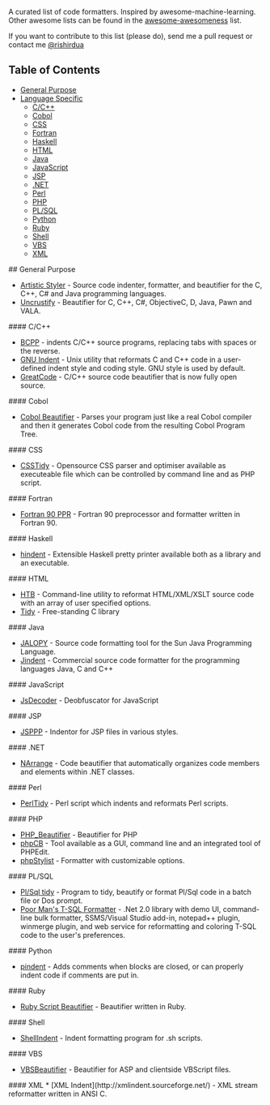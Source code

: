 A curated list of code formatters. Inspired by awesome-machine-learning.
Other awesome lists can be found in the [awesome-awesomeness](https://github.com/bayandin/awesome-awesomeness) list.

If you want to contribute to this list (please do), send me a pull request or contact me [@rishirdua](https://www.twitter.com/rishirdua)


## Table of Contents

<!-- MarkdownTOC depth=4 -->
- [General Purpose](#general-purpose)
- [Language Specific](#language-specific)
  - [C/C++](#c-cpp)
  - [Cobol](#cobol)
  - [CSS](#css)
  - [Fortran](#fortran)
  - [Haskell](#haskell)
  - [HTML](#html)
  - [Java](#java)
  - [JavaScript](#javascript)
  - [JSP](#jsp)
  - [.NET](#net)
  - [Perl](#perl)
  - [PHP](#php)
  - [PL/SQL](#pl-sql)
  - [Python](#python)
  - [Ruby](#ruby)
  - [Shell](#shell)
  - [VBS](#vbs)
  - [XML](#xml)


<!-- /MarkdownTOC -->

<a name="general-purpose" />
## General Purpose

* [Artistic Styler](http://astyle.sourceforge.net/) - Source code indenter, formatter, and beautifier for the C, C++, C# and Java programming languages.
* [Uncrustify](http://uncrustify.sourceforge.net/) - Beautifier for C, C++, C#, ObjectiveC, D, Java, Pawn and VALA.

<a name="language-specific" />

<a name="c-cpp" />
#### C/C++

* [BCPP](http://invisible-island.net/bcpp/) - indents C/C++ source programs, replacing tabs with spaces or the reverse.
* [GNU Indent](http://www.gnu.org/software/indent/) -  Unix utility that reformats C and C++ code in a user-defined indent style and coding style. GNU style is used by default.
* [GreatCode](http://sourceforge.net/projects/gcgreatcode/) - C/C++ source code beautifier that is now fully open source.

<a name="cobol" />
#### Cobol

* [Cobol Beautifier](http://www.siber.com/sct/tools/cbl-beau.html) - Parses your program just like a real Cobol compiler and then it generates Cobol code from the resulting Cobol Program Tree.

<a name="css" />
#### CSS

* [CSSTidy](http://csstidy.sourceforge.net/) - Opensource CSS parser and optimiser available as executeable file which can be controlled by command line and as PHP script.

<a name="fortran" />
#### Fortran

* [Fortran 90 PPR](ftp://ftp.ifremer.fr/ifremer/fortran90/) - Fortran 90 preprocessor and formatter written in Fortran 90.

<a name="haskell" />
#### Haskell

* [hindent](https://github.com/chrisdone/hindent) - Extensible Haskell pretty printer available both as a library and an executable.

<a name="html" />
#### HTML

* [HTB](http://www.digital-mines.com/htb/) - Command-line utility to reformat HTML/XML/XSLT source code with an array of user specified options.
* [Tidy](http://tidy.sourceforge.net/) - Free-standing C library

<a name="java" />
#### Java

* [JALOPY](http://notzippy.github.io/JALOPY2-MAIN/) - Source code formatting tool for the Sun Java Programming Language.
* [Jindent](http://www.jindent.com/) - Commercial source code formatter for the programming languages Java, C and C++

<a name="javascript" />
#### JavaScript

* [JsDecoder](http://bdgn.net/JsDecoder.html) -  Deobfuscator for JavaScript

<a name="jsp" />
#### JSP

* [JSPPP](http://jsppp.sourceforge.net/) - Indentor for JSP files in various styles.

<a name="net" />
#### .NET

* [NArrange](http://www.narrange.net/) - Code beautifier that automatically organizes code members and elements within .NET classes.

<a name="perl" />
#### Perl

* [PerlTidy](http://perltidy.sourceforge.net/) -  Perl script which indents and reformats Perl scripts.

<a name="php" />
#### PHP

* [PHP_Beautifier](http://pear.php.net/package/PHP_Beautifier) - Beautifier for PHP
* [phpCB](http://www.waterproof.fr/products/phpCodeBeautifier/) - Tool available as a GUI, command line and an integrated tool of PHPEdit.
* [phpStylist](http://sourceforge.net/projects/phpstylist/) - Formatter with customizable options.

<a name="pl-sql" />
#### PL/SQL

* [Pl/Sql tidy](http://psti.equinoxbase.com/) - Program to tidy, beautify or format Pl/Sql code in a batch file or Dos prompt.
* [Poor Man's T-SQL Formatter](http://architectshack.com/PoorMansTSqlFormatter.ashx) - .Net 2.0 library with demo UI, command-line bulk formatter, SSMS/Visual Studio add-in, notepad++ plugin, winmerge plugin, and web service for reformatting and coloring T-SQL code to the user's preferences.

<a name="python" />
#### Python

* [pindent](http://svn.python.org/projects/python/trunk/Tools/scripts/pindent.py) - Adds comments when blocks are closed, or can properly indent code if comments are put in.

<a name="ruby" />
#### Ruby

* [Ruby Script Beautifier](http://www.arachnoid.com/ruby/rubyBeautifier.html) - Beautifier written in Ruby.

<a name="shell" />
#### Shell

* [ShellIndent](http://www.bolthole.com/AWK.html) - Indent formatting program for .sh scripts.

<a name="vbs" />
#### VBS

* [VBSBeautifier](http://www.daansystems.com/vbsbeaut/) - Beautifier for ASP and clientside VBScript files.

<a name="xml" />
#### XML
* [XML Indent](http://xmlindent.sourceforge.net/) - XML stream reformatter written in ANSI C.